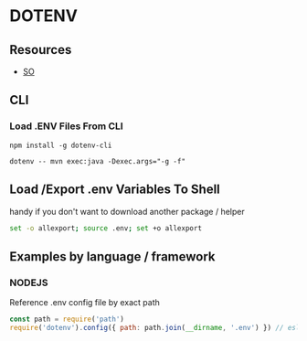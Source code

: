 # DOTENV

## Resources
- [SO](https://stackoverflow.com/questions/19331497/set-environment-variables-from-file-of-key-pair-values)

## CLI

### Load .ENV Files From CLI

```console
npm install -g dotenv-cli
```

```console
dotenv -- mvn exec:java -Dexec.args="-g -f"
```

## Load /Export .env Variables To Shell
handy if you don't want to download another package / helper

```bash
set -o allexport; source .env; set +o allexport
```

## Examples by language / framework

### NODEJS

Reference .env config file by exact path

```javascript
const path = require('path')
require('dotenv').config({ path: path.join(__dirname, '.env') }) // eslint-disable-line global-require
```

